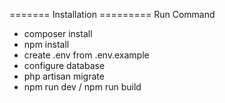 ======= Installation =========
Run Command
- composer install
- npm install
- create .env from .env.example
- configure database
- php artisan migrate
- npm run dev / npm run build
